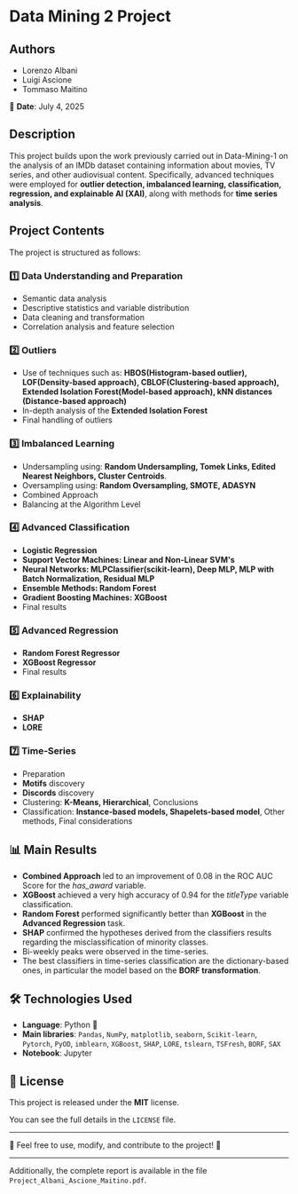 # Data Mining 2 Project

## Authors
- Lorenzo Albani  
- Luigi Ascione  
- Tommaso Maitino  

📅 **Date**: July 4, 2025  

## Description
This project builds upon the work previously carried out in Data-Mining-1 on the analysis of an IMDb dataset containing information about movies, TV series, and other audiovisual content. Specifically, advanced techniques were employed for **outlier detection, imbalanced learning, classification, regression, and explainable AI (XAI)**, along with methods for **time series analysis**.

## Project Contents
The project is structured as follows:

### 1️⃣ **Data Understanding and Preparation**
- Semantic data analysis  
- Descriptive statistics and variable distribution  
- Data cleaning and transformation  
- Correlation analysis and feature selection  

### 2️⃣ **Outliers**
- Use of techniques such as: **HBOS(Histogram-based outlier), LOF(Density-based approach), CBLOF(Clustering-based approach), Extended Isolation Forest(Model-based approach), kNN distances (Distance-based approach)**  
- In-depth analysis of the **Extended Isolation Forest**
- Final handling of outliers

### 3️⃣ **Imbalanced Learning**
- Undersampling using: **Random Undersampling, Tomek Links, Edited Nearest Neighbors, Cluster Centroids**.  
- Oversampling using: **Random Oversampling, SMOTE, ADASYN**
- Combined Approach  
- Balancing at the Algorithm Level 

### 4️⃣ **Advanced Classification**
- **Logistic Regression**  
- **Support Vector Machines: Linear and Non-Linear SVM's**  
- **Neural Networks: MLPClassifier(scikit-learn), Deep MLP, MLP with Batch Normalization, Residual MLP**  
- **Ensemble Methods: Random Forest**
- **Gradient Boosting Machines: XGBoost**
- Final results

### 5️⃣ **Advanced Regression**
- **Random Forest Regressor**
- **XGBoost Regressor**   
- Final results  

### 6️⃣ **Explainability**
- **SHAP**
- **LORE**

### 7️⃣ **Time-Series**
- Preparation
- **Motifs** discovery  
- **Discords** discovery
- Clustering: **K-Means, Hierarchical**, Conclusions
- Classification: **Instance-based models, Shapelets-based model**, Other methods, Final considerations  

## 📊 Main Results
- **Combined Approach** led to an improvement of 0.08 in the ROC AUC Score for the *has_award* variable.
- **XGBoost** achieved a very high accuracy of 0.94 for the *titleType* variable classification.  
- **Random Forest** performed significantly better than **XGBoost** in the **Advanced Regression** task.
- **SHAP** confirmed the hypotheses derived from the classifiers results regarding the misclassification of minority classes.
- Bi-weekly peaks were observed in the time-series.
- The best classifiers in time-series classification are the dictionary-based ones, in particular the model based on the **BORF transformation**.


## 🛠 Technologies Used
- **Language**: Python 🐍  
- **Main libraries**: `Pandas`, `NumPy`, `matplotlib`, `seaborn`, `Scikit-learn`, `Pytorch`, `PyOD`, `imblearn`, `XGBoost`, `SHAP`, `LORE`, `tslearn`, `TSFresh`, `BORF`, `SAX`     
- **Notebook**: Jupyter  

## 📖 License
This project is released under the **MIT** license.  

You can see the full details in the `LICENSE` file.  

---
🔹 Feel free to use, modify, and contribute to the project! 🚀

---

Additionally, the complete report is available in the file `Project_Albani_Ascione_Maitino.pdf`.
